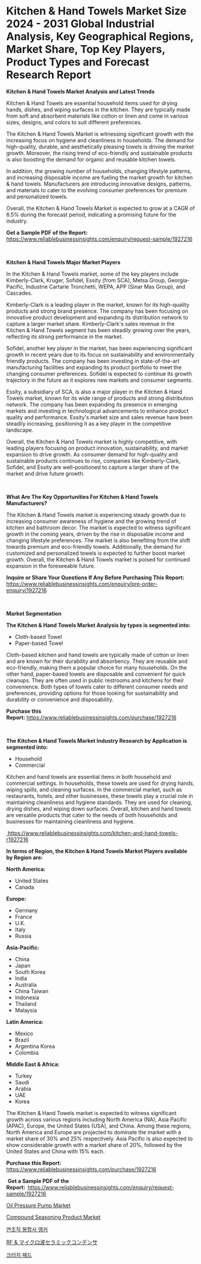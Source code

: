 <p><h1>Kitchen & Hand Towels Market Size 2024 - 2031 Global Industrial Analysis, Key Geographical Regions, Market Share, Top Key Players, Product Types and Forecast Research Report</h1></p><p><strong>Kitchen & Hand Towels Market Analysis and Latest Trends</strong></p>
<p><p>Kitchen & Hand Towels are essential household items used for drying hands, dishes, and wiping surfaces in the kitchen. They are typically made from soft and absorbent materials like cotton or linen and come in various sizes, designs, and colors to suit different preferences.</p><p>The Kitchen & Hand Towels Market is witnessing significant growth with the increasing focus on hygiene and cleanliness in households. The demand for high-quality, durable, and aesthetically pleasing towels is driving the market growth. Moreover, the rising trend of eco-friendly and sustainable products is also boosting the demand for organic and reusable kitchen towels.</p><p>In addition, the growing number of households, changing lifestyle patterns, and increasing disposable income are fueling the market growth for kitchen & hand towels. Manufacturers are introducing innovative designs, patterns, and materials to cater to the evolving consumer preferences for premium and personalized towels.</p><p>Overall, the Kitchen & Hand Towels Market is expected to grow at a CAGR of 6.5% during the forecast period, indicating a promising future for the industry.</p></p>
<p><strong>Get a Sample PDF of the Report:&nbsp;</strong> <a href="https://www.reliablebusinessinsights.com/enquiry/request-sample/1927216">https://www.reliablebusinessinsights.com/enquiry/request-sample/1927216</a></p>
<p>&nbsp;</p>
<p><strong>Kitchen & Hand Towels Major Market Players</strong></p>
<p><p>In the Kitchen & Hand Towels market, some of the key players include Kimberly-Clark, Kruger, Sofidel, Essity (from SCA), Metsa Group, Georgia-Pacific, Industrie Cartarie Tronchetti, WEPA, APP (Sinar Mas Group), and Cascades. </p><p>Kimberly-Clark is a leading player in the market, known for its high-quality products and strong brand presence. The company has been focusing on innovative product development and expanding its distribution network to capture a larger market share. Kimberly-Clark's sales revenue in the Kitchen & Hand Towels segment has been steadily growing over the years, reflecting its strong performance in the market.</p><p>Sofidel, another key player in the market, has been experiencing significant growth in recent years due to its focus on sustainability and environmentally friendly products. The company has been investing in state-of-the-art manufacturing facilities and expanding its product portfolio to meet the changing consumer preferences. Sofidel is expected to continue its growth trajectory in the future as it explores new markets and consumer segments.</p><p>Essity, a subsidiary of SCA, is also a major player in the Kitchen & Hand Towels market, known for its wide range of products and strong distribution network. The company has been expanding its presence in emerging markets and investing in technological advancements to enhance product quality and performance. Essity's market size and sales revenue have been steadily increasing, positioning it as a key player in the competitive landscape.</p><p>Overall, the Kitchen & Hand Towels market is highly competitive, with leading players focusing on product innovation, sustainability, and market expansion to drive growth. As consumer demand for high-quality and sustainable products continues to rise, companies like Kimberly-Clark, Sofidel, and Essity are well-positioned to capture a larger share of the market and drive future growth.</p></p>
<p>&nbsp;</p>
<p><strong>What Are The Key Opportunities For Kitchen & Hand Towels Manufacturers?</strong></p>
<p><p>The Kitchen & Hand Towels market is experiencing steady growth due to increasing consumer awareness of hygiene and the growing trend of kitchen and bathroom decor. The market is expected to witness significant growth in the coming years, driven by the rise in disposable income and changing lifestyle preferences. The market is also benefiting from the shift towards premium and eco-friendly towels. Additionally, the demand for customized and personalized towels is expected to further boost market growth. Overall, the Kitchen & Hand Towels market is poised for continued expansion in the foreseeable future.</p></p>
<p><strong>Inquire or Share Your Questions If Any Before Purchasing This Report:</strong> <a href="https://www.reliablebusinessinsights.com/enquiry/pre-order-enquiry/1927216">https://www.reliablebusinessinsights.com/enquiry/pre-order-enquiry/1927216</a></p>
<p>&nbsp;</p>
<p><strong>Market Segmentation</strong></p>
<p><strong>The Kitchen & Hand Towels Market Analysis by types is segmented into:</strong></p>
<p><ul><li>Cloth-based Towel</li><li>Paper-based Towel</li></ul></p>
<p><p>Cloth-based kitchen and hand towels are typically made of cotton or linen and are known for their durability and absorbency. They are reusable and eco-friendly, making them a popular choice for many households. On the other hand, paper-based towels are disposable and convenient for quick cleanups. They are often used in public restrooms and kitchens for their convenience. Both types of towels cater to different consumer needs and preferences, providing options for those looking for sustainability and durability or convenience and disposability.</p></p>
<p><strong>Purchase this Report:&nbsp;</strong><a href="https://www.reliablebusinessinsights.com/purchase/1927216">https://www.reliablebusinessinsights.com/purchase/1927216</a></p>
<p>&nbsp;</p>
<p><strong>The Kitchen & Hand Towels Market Industry Research by Application is segmented into:</strong></p>
<p><ul><li>Household</li><li>Commercial</li></ul></p>
<p><p>Kitchen and hand towels are essential items in both household and commercial settings. In households, these towels are used for drying hands, wiping spills, and cleaning surfaces. In the commercial market, such as restaurants, hotels, and other businesses, these towels play a crucial role in maintaining cleanliness and hygiene standards. They are used for cleaning, drying dishes, and wiping down surfaces. Overall, kitchen and hand towels are versatile products that cater to the needs of both households and businesses for maintaining cleanliness and hygiene.</p></p>
<p><a href="https://www.reliablebusinessinsights.com/kitchen-and-hand-towels-r1927216">&nbsp;https://www.reliablebusinessinsights.com/kitchen-and-hand-towels-r1927216</a></p>
<p><strong>In terms of Region, the Kitchen & Hand Towels Market Players available by Region are:</strong></p>
<p>
    <p> <strong> North America: </strong>
        <ul>
            <li>United States</li>
            <li>Canada</li>
        </ul>
        </p> 
    <p> <strong> Europe: </strong>
        <ul>
            <li>Germany</li>
            <li>France</li>
            <li>U.K.</li>
            <li>Italy</li>
            <li>Russia</li>
        </ul>
        </p> 
    <p> <strong> Asia-Pacific: </strong>
        <ul>
            <li>China</li>
            <li>Japan</li>
            <li>South Korea</li>
            <li>India</li>
            <li>Australia</li>
            <li>China Taiwan</li>
            <li>Indonesia</li>
            <li>Thailand</li>
            <li>Malaysia</li>
        </ul>
        </p> 
    <p> <strong> Latin America: </strong>
        <ul>
            <li>Mexico</li>
            <li>Brazil</li>
            <li>Argentina Korea</li>
            <li>Colombia</li>
        </ul>
        </p> 
    <p> <strong> Middle East & Africa: </strong>
        <ul>
            <li>Turkey</li>
            <li>Saudi</li>
            <li>Arabia</li>
            <li>UAE</li>
            <li>Korea</li>
        </ul>
    </p>
    </p>
<p><p>The Kitchen & Hand Towels market is expected to witness significant growth across various regions including North America (NA), Asia Pacific (APAC), Europe, the United States (USA), and China. Among these regions, North America and Europe are projected to dominate the market with a market share of 30% and 25% respectively. Asia Pacific is also expected to show considerable growth with a market share of 20%, followed by the United States and China with 15% each.</p></p>
<p><strong>Purchase this Report: </strong><a href="https://www.reliablebusinessinsights.com/purchase/1927216">https://www.reliablebusinessinsights.com/purchase/1927216</a></p>
<p>&nbsp;<strong>Get a Sample PDF of the Report:&nbsp;&nbsp;</strong><a href="https://www.reliablebusinessinsights.com/enquiry/request-sample/1927216">https://www.reliablebusinessinsights.com/enquiry/request-sample/1927216</a></p>
<p><strong></strong></p>
<p><p><a href="https://github.com/goodweq44/Market-Research-Report-List-1/blob/main/oil-pressure-pump-market.md">Oil Pressure Pump Market</a></p><p><a href="https://issuu.com/reportprime-2/docs/compound-seasoning-product-market-size-2030.pptx">Compound Seasoning Product Market</a></p><p><a href="https://github.com/shampaakter36/Market-Research-Report-List-1/blob/main/9378984125251.md">연조직 봉합사 앵커</a></p><p><a href="https://github.com/ddwcuskozol07187/Market-Research-Report-List-2/blob/main/3221806116499.md">RF & マイクロ波セラミックコンデンサ</a></p><p><a href="https://github.com/Nicolasrown5/Market-Research-Report-List-1/blob/main/8572989125250.md">크러치 패드</a></p></p>